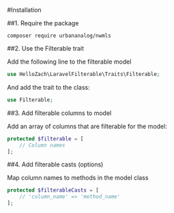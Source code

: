 #Installation

##1. Require the package

```
composer require urbananalog/nwmls
```

##2. Use the Filterable trait

Add the following line to the filterable model

```php
use HelloZach\LaravelFilterable\Traits\Filterable;
```

And add the trait to the class:

```php
use Filterable;
```

##3. Add filterable columns to model

Add an array of columns that are filterable for the model:

```php
protected $filterable = [
    // Column names
];
```

##4. Add filterable casts (options)

Map column names to methods in the model class

```php
protected $filterableCasts = [
    // 'column_name' => 'method_name'
];
```